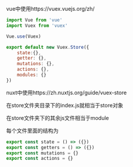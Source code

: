 vue中使用https://vuex.vuejs.org/zh/

```javascript
import Vue from 'vue'
import Vuex from 'vuex'

Vue.use(Vuex)

export default new Vuex.Store({
    state:{},
    getter: {},
    mutations: {},
    actions: {},
    modules: {}
})
```



nuxt中使用https://zh.nuxtjs.org/guide/vuex-store

在store文件夹目录下的index.js就相当于store对象

在store文件夹下的其余js文件相当于module

每个文件里面的结构为

```javascript
export const state = () => ({})
export const getters = () => ({})
export const mutations = {}
export const actions = {}
```

